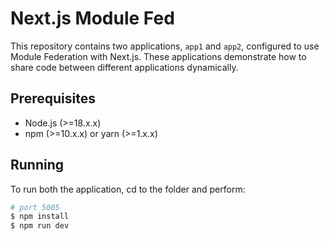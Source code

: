 # Next.js Module Fed

This repository contains two applications, `app1` and `app2`, configured to use Module Federation with Next.js. These applications demonstrate how to share code between different applications dynamically.

## Prerequisites

- Node.js (>=18.x.x)
- npm (>=10.x.x) or yarn (>=1.x.x)

## Running

To run both the application, cd to the folder and perform:
```sh
# port 5005
$ npm install
$ npm run dev
